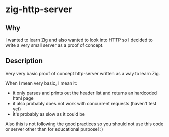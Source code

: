 # zig-http-server

## Why
I wanted to learn Zig and also wanted to look into HTTP so I decided to write
a very small server as a proof of concept.

## Description
Very very basic proof of concept http-server written as a way to learn Zig.

When I mean very basic, I mean it:

- it only parses and prints out the header list and returns an hardcoded html page
- it also probably does not work with concurrent requests (haven't test yet)
- it's probably as slow as it could be

Also this is not following the good practices so you should not
use this code or server other than for educational purpose! :)

